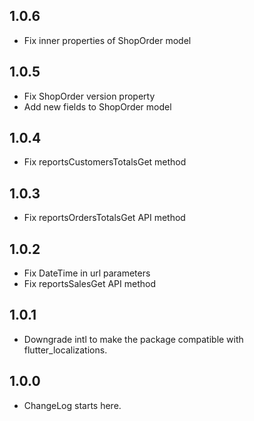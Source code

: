 ## 1.0.6

* Fix inner properties of ShopOrder model

## 1.0.5

* Fix ShopOrder version property
* Add new fields to ShopOrder model

## 1.0.4

* Fix reportsCustomersTotalsGet method

## 1.0.3

* Fix reportsOrdersTotalsGet API method

## 1.0.2

* Fix DateTime in url parameters
* Fix reportsSalesGet API method

## 1.0.1

* Downgrade intl to make the package compatible with flutter_localizations.

## 1.0.0

* ChangeLog starts here.